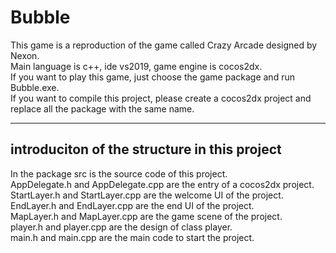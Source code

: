 # Bubble
This game is a reproduction of the game called Crazy Arcade designed by Nexon. <br/>
Main language is c++, ide vs2019, game engine is cocos2dx. <br/>
If you want to play this game, just choose the game package and run Bubble.exe. <br/>
If you want to compile this project, please create a cocos2dx project and replace all the package with the same name. <br/>
****************************************************************************************************************************
## introduciton of the structure in this project
In the package src is the source code of this project. <br/>
AppDelegate.h and AppDelegate.cpp are the entry of a cocos2dx project. <br/>
StartLayer.h and StartLayer.cpp are the welcome UI of the project. <br/>
EndLayer.h and EndLayer.cpp are the end UI of the project. <br/>
MapLayer.h and MapLayer.cpp are the game scene of the project. <br/>
player.h and player.cpp are the design of class player. <br/>
main.h and main.cpp are the main code to start the project. <br/>

